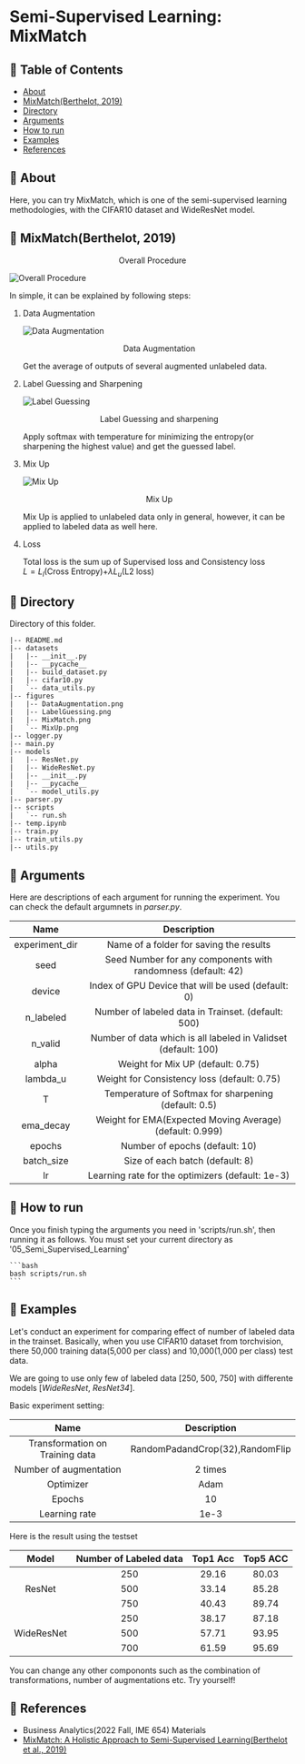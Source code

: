 # Semi-Supervised Learning: MixMatch

## 📝 Table of Contents

- [About](#about)
- [MixMatch(Berthelot, 2019)](#MixMatch)
- [Directory](#directory)
- [Arguments](#arguments)
- [How to run](#running)
- [Examples](#examples)
- [References](#references)

## 🧐 About <a name = "about"></a>

Here, you can try MixMatch, which is one of the semi-supervised learning methodologies, with the CIFAR10 dataset and WideResNet model.


## 🧐 MixMatch(Berthelot, 2019) <a name = "MixMatch"></a>
<center>Overall Procedure</center>  

![Overall Procedure](figures/MixMatch.png)

In simple, it can be explained by following  steps:  

1) Data Augmentation  

    ![Data Augmentation](figures/DataAugmentation.png)  
    <center>
    Data Augmentation
    </center> 
    
    Get the average of outputs of several augmented unlabeled data.  

2) Label Guessing and Sharpening  

    ![Label Guessing](figures/LabelGuessing.png)
    <center>Label Guessing and sharpening</center>  

    Apply softmax with temperature for minimizing the entropy(or sharpening the highest value) and get the guessed label.

3) Mix Up  

    ![Mix Up](figures/MixUp.png)
    <center>Mix Up</center>

    Mix Up is applied to unlabeled data only in general, however, it can be applied to labeled data as well here.  

4) Loss  

    Total loss is the sum up of Supervised loss and Consistency loss    
    $L=L_l$(Cross Entropy)$+\lambda L_u$(L2 loss)


## 🧐 Directory <a name = "directory"></a>

Directory of this folder.

```
|-- README.md
|-- datasets
|   |-- __init__.py
|   |-- __pycache__
|   |-- build_dataset.py
|   |-- cifar10.py
|   `-- data_utils.py
|-- figures
|   |-- DataAugmentation.png
|   |-- LabelGuessing.png
|   |-- MixMatch.png
|   `-- MixUp.png
|-- logger.py
|-- main.py
|-- models
|   |-- ResNet.py
|   |-- WideResNet.py
|   |-- __init__.py
|   |-- __pycache__
|   `-- model_utils.py
|-- parser.py
|-- scripts
|   `-- run.sh
|-- temp.ipynb
|-- train.py
|-- train_utils.py
|-- utils.py  

```

## 🧐 Arguments <a name = "arguments"></a>

Here are descriptions of each argument for running the experiment. You can check the default argumnets in  *parser.py*.  

|Name|Description|
|:--:|:--:|
|experiment_dir|Name of a folder for saving the results|
|seed|Seed Number for any components with randomness (default: 42)|
|device|Index of GPU Device that will be used (default: 0)|
|n_labeled|Number of labeled data in Trainset. (default: 500)|
|n_valid|Number of data which is all labeled in Validset (default: 100)|
|alpha|Weight for Mix UP (default: 0.75)|
|lambda_u|Weight for Consistency loss (default: 0.75)|
|T|Temperature of Softmax for sharpening (default: 0.5)|
|ema_decay|Weight for EMA(Expected Moving Average) (default: 0.999)|
|epochs|Number of epochs (default: 10)|
|batch_size| Size of each batch (default: 8)|
|lr|Learning rate for the optimizers (default: 1e-3)|

## 🧐 How to run <a name = "running"></a>

Once you finish typing the arguments you need in 'scripts/run.sh', then running it as follows. You must set your current directory as '05_Semi_Supervised_Learning'

    ```bash
    bash scripts/run.sh
    ```


## 🧐 Examples <a name = "examples"></a>

Let's conduct an experiment for comparing effect of number of labeled data in the trainset. Basically, when you use CIFAR10 dataset from torchvision, there 50,000 training data(5,000 per class) and 10,000(1,000 per class) test data. 

We are going to use only few of labeled data [250, 500, 750] with differente models [*WideResNet*, *ResNet34*].  

Basic experiment setting:  

|Name|Description|
|:--:|:--:|
|Transformation on Training data|RandomPadandCrop(32),RandomFlip|
|Number of augmentation|2 times|
|Optimizer|Adam|
|Epochs|10|
|Learning rate|1e-3|


Here is the result using the testset

|    Model   | Number of Labeled data | Top1 Acc | Top5 ACC |
|:----------:|:----------------------:|:--------:|:--------:|
|            |           250          |   29.16  |   80.03  |
|   ResNet   |           500          |   33.14  |   85.28  |
|            |           750          |   40.43  |   89.74  |
|            |           250          |   38.17  |   87.18  |
| WideResNet |           500          |   57.71  |   93.95  |
|            |           700          |   61.59  |   95.69  |


You can change any other compononts such as the combination of transformations, number of augmentations etc. Try yourself!

## 🧐 References <a name = "references"></a>

* Business Analytics(2022 Fall, IME 654) Materials  
* [MixMatch: A Holistic Approach to Semi-Supervised Learning(Berthelot et al., 2019)](https://arxiv.org/abs/1905.02249)  

